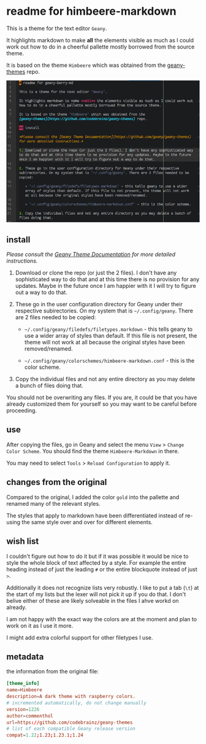 # readme for himbeere-markdown

This is a theme for the text editor `Geany`. 

It highlights markdown to make **all** the elements visible as much as I could work out how to do in a cheerful pallette mostly borrowed from the source theme. 

It is based on the theme `Himbeere` which was obtained from the [geany-themes](https://github.com/codebrainz/geany-themes) repo. 

![screenshot of Geany with himbeere-markdown beta theme](himbeere-markdown.png)

## install

*Please consult the [Geany Theme Documentation](https://github.com/geany/geany-themes) for more detailed instructions.* 

1. Download or clone the repo (or just the 2 files). I don't have any sophisticated way to do that and at this time there is no provision for any updates. Maybe in the future once I am happier with it I will try to figure out a way to do that. 

2. These go in the user configuration directory for Geany under their respective subirectories. On my system that is `~/.config/geany`. There are 2 files needed to be copied:

   * `~/.config/geany/filedefs/filetypes.markdown` - this tells geany to use a wider array of styles than default. If this file is not present, the theme will not work at all because the original styles have been removed/renamed. 
   
   * `~/.config/geany/colorschemes/himbeere-markdown.conf` - this is the color scheme. 
	
3. Copy the individual files and not any entire directory as you may delete a bunch of files doing that. 

You should not be overwriting any files. If you are, it could be that you have already customized them for yourself so you may want to be careful before proceeding. 

## use 

After copying the files, go in Geany and select the menu `View` > `Change Color Scheme`. You should find the theme `Himbeere-Markdown` in there.

You may need to select `Tools` > `Reload Configuration` to apply it. 

## changes from the original

Compared to the original, I added the color `gold` into the pallette and renamed many of the relevant styles. 

The styles that apply to markdown have been differentiated instead of re-using the same style over and over for different elements. 

## wish list

I couldn't figure out how to do it but if it was possible it would be nice to style the whole block of text affected by a style. For example the entire heading instead of just the leading `#` or the entire blockquote instead of just `>`. 

Additionally it does not recognize lists very robustly. I like to put a tab (`\t`) at the start of my lists but the lexer will not pick it up if you do that. I don't belive either of these are likely solveable in the files I ahve workd on already. 

I am not happy with the exact way the colors are at the moment and plan to work on it as I use it more. 

I might add extra colorful support for other filetypes I use. 

## metadata

the information from the original file:

```conf
[theme_info]
name=Himbeere
description=A dark theme with raspberry colors.
# incremented automatically, do not change manually
version=1226
author=commenthol
url=https://github.com/codebrainz/geany-themes
# list of each compatible Geany release version
compat=1.22;1.23;1.23.1;1.24
```
